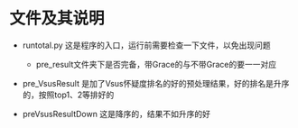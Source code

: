 # 文件及其说明
*  runtotal.py  这是程序的入口，运行前需要检查一下文件，以免出现问题
    * pre_result文件夹下是否完备，带Grace的与不带Grace的要一一对应
* pre_VsusResult 是加了Vsus怀疑度排名的好的预处理结果，好的排名是升序的，按照top1、2等排好的

* preVsusResultDown 这是降序的，结果不如升序的好


